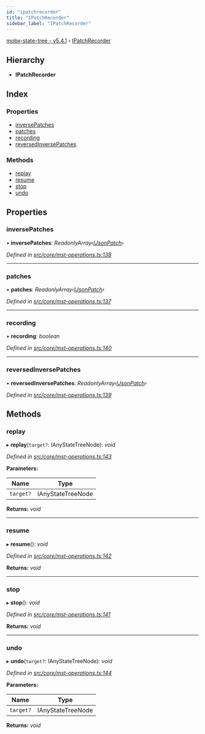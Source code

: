 ```yaml
---
id: "ipatchrecorder"
title: "IPatchRecorder"
sidebar_label: "IPatchRecorder"
---
```


[mobx-state-tree - v5.4.1](../index.md) › [IPatchRecorder](ipatchrecorder.md)

## Hierarchy

* **IPatchRecorder**

## Index

### Properties

* [inversePatches](ipatchrecorder.md#inversepatches)
* [patches](ipatchrecorder.md#patches)
* [recording](ipatchrecorder.md#recording)
* [reversedInversePatches](ipatchrecorder.md#reversedinversepatches)

### Methods

* [replay](ipatchrecorder.md#replay)
* [resume](ipatchrecorder.md#resume)
* [stop](ipatchrecorder.md#stop)
* [undo](ipatchrecorder.md#undo)

## Properties

###  inversePatches

• **inversePatches**: *ReadonlyArray‹[IJsonPatch](ijsonpatch.md)›*

*Defined in [src/core/mst-operations.ts:138](https://github.com/mobxjs/mobx-state-tree/blob/ebc464db/src/core/mst-operations.ts#L138)*

___

###  patches

• **patches**: *ReadonlyArray‹[IJsonPatch](ijsonpatch.md)›*

*Defined in [src/core/mst-operations.ts:137](https://github.com/mobxjs/mobx-state-tree/blob/ebc464db/src/core/mst-operations.ts#L137)*

___

###  recording

• **recording**: *boolean*

*Defined in [src/core/mst-operations.ts:140](https://github.com/mobxjs/mobx-state-tree/blob/ebc464db/src/core/mst-operations.ts#L140)*

___

###  reversedInversePatches

• **reversedInversePatches**: *ReadonlyArray‹[IJsonPatch](ijsonpatch.md)›*

*Defined in [src/core/mst-operations.ts:139](https://github.com/mobxjs/mobx-state-tree/blob/ebc464db/src/core/mst-operations.ts#L139)*

## Methods

###  replay

▸ **replay**(`target?`: IAnyStateTreeNode): *void*

*Defined in [src/core/mst-operations.ts:143](https://github.com/mobxjs/mobx-state-tree/blob/ebc464db/src/core/mst-operations.ts#L143)*

**Parameters:**

Name | Type |
------ | ------ |
`target?` | IAnyStateTreeNode |

**Returns:** *void*

___

###  resume

▸ **resume**(): *void*

*Defined in [src/core/mst-operations.ts:142](https://github.com/mobxjs/mobx-state-tree/blob/ebc464db/src/core/mst-operations.ts#L142)*

**Returns:** *void*

___

###  stop

▸ **stop**(): *void*

*Defined in [src/core/mst-operations.ts:141](https://github.com/mobxjs/mobx-state-tree/blob/ebc464db/src/core/mst-operations.ts#L141)*

**Returns:** *void*

___

###  undo

▸ **undo**(`target?`: IAnyStateTreeNode): *void*

*Defined in [src/core/mst-operations.ts:144](https://github.com/mobxjs/mobx-state-tree/blob/ebc464db/src/core/mst-operations.ts#L144)*

**Parameters:**

Name | Type |
------ | ------ |
`target?` | IAnyStateTreeNode |

**Returns:** *void*
